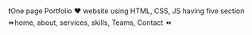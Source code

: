 ❗One page Portfolio ❤️ website using HTML, CSS, JS having five section ⏩home, about, services, skills, Teams, Contact ⏪
